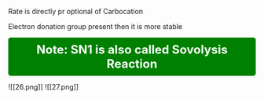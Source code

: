 Rate is directly pr optional of Carbocation

Electron donation group present  then it is more stable 


<div style="background-color: green; color: white; padding: 10px; border-radius: 5px; text-align: center; font-size: 24px; font-weight: bold">
     Note: SN1 is also called Sovolysis Reaction 
</div>

![[26.png]]
![[27.png]]